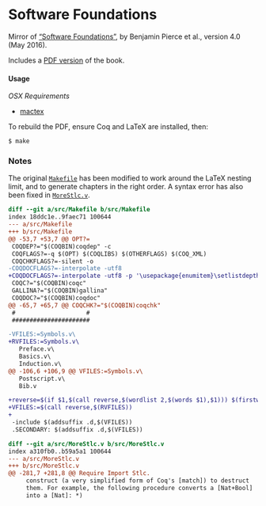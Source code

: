 # Software Foundations

Mirror of [“Software Foundations”](http://www.cis.upenn.edu/~bcpierce/sf/), by Benjamin Pierce et al., version 4.0 (May 2016).

Includes a [PDF version](doc/pdf/pierce-2016.pdf) of the book.

#### Usage

*OSX Requirements*

* [mactex](https://tug.org/mactex/mactex-download.html)

To rebuild the PDF, ensure Coq and LaTeX are installed, then:

```
$ make
```

### Notes

The original [`Makefile`](src/Makefile) has been modified to work around the LaTeX nesting limit, and to generate chapters in the right order.  A syntax error has also been fixed in [`MoreStlc.v`](src/MoreStlc.v).

```diff
diff --git a/src/Makefile b/src/Makefile
index 18ddc1e..9faec71 100644
--- a/src/Makefile
+++ b/src/Makefile
@@ -53,7 +53,7 @@ OPT?=
 COQDEP?="$(COQBIN)coqdep" -c
 COQFLAGS?=-q $(OPT) $(COQLIBS) $(OTHERFLAGS) $(COQ_XML)
 COQCHKFLAGS?=-silent -o
-COQDOCFLAGS?=-interpolate -utf8
+COQDOCFLAGS?=-interpolate -utf8 -p '\usepackage{enumitem}\setlistdepth{9}\setlist[itemize,1]{label=$$\bullet$$}\setlist[itemize,2]{label=$$\bullet$$}\setlist[itemize,3]{label=$$\bullet$$}\setlist[itemize,4]{label=$$\bullet$$}\setlist[itemize,5]{label=$$\bullet$$}\setlist[itemize,6]{label=$$\bullet$$}\setlist[itemize,7]{label=$$\bullet$$}\setlist[itemize,8]{label=$$\bullet$$}\setlist[itemize,9]{label=$$\bullet$$}\renewlist{itemize}{itemize}{9}'
 COQC?="$(COQBIN)coqc"
 GALLINA?="$(COQBIN)gallina"
 COQDOC?="$(COQBIN)coqdoc"
@@ -65,7 +65,7 @@ COQCHK?="$(COQBIN)coqchk"
 #                    #
 ######################

-VFILES:=Symbols.v\
+RVFILES:=Symbols.v\
   Preface.v\
   Basics.v\
   Induction.v\
@@ -106,6 +106,9 @@ VFILES:=Symbols.v\
   Postscript.v\
   Bib.v

+reverse=$(if $1,$(call reverse,$(wordlist 2,$(words $1),$1))) $(firstword $1)
+VFILES:=$(call reverse,$(RVFILES))
+
 -include $(addsuffix .d,$(VFILES))
 .SECONDARY: $(addsuffix .d,$(VFILES))

diff --git a/src/MoreStlc.v b/src/MoreStlc.v
index a310fb0..b59a5a1 100644
--- a/src/MoreStlc.v
+++ b/src/MoreStlc.v
@@ -281,7 +281,8 @@ Require Import Stlc.
     construct (a very simplified form of Coq's [match]) to destruct
     them. For example, the following procedure converts a [Nat+Bool]
     into a [Nat]: *)
```
